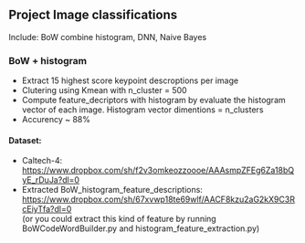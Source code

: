 ## Project Image classifications
Include: BoW combine histogram, DNN, Naive Bayes
### BoW + histogram
- Extract 15 highest score keypoint descroptions per image <br />
- Clutering using Kmean with n_cluster = 500<br />
- Compute feature_decriptors with histogram by evaluate the histogram vector of each image. Histogram vector dimentions = n_clusters<br />
- Accurency ~ 88%<br />

#### Dataset:
- Caltech-4: https://www.dropbox.com/sh/f2v3omkeozzoooe/AAAsmpZFEg6Za18bQyE_rDuJa?dl=0<br />
- Extracted BoW_histogram_feature_descriptions: https://www.dropbox.com/sh/67xvwp18te69wlf/AACF8kzu2aG2kX9C3RcEiyTfa?dl=0<br />
(or you could extract this kind of feature by running BoWCodeWordBuilder.py and histogram_feature_extraction.py)<br />

